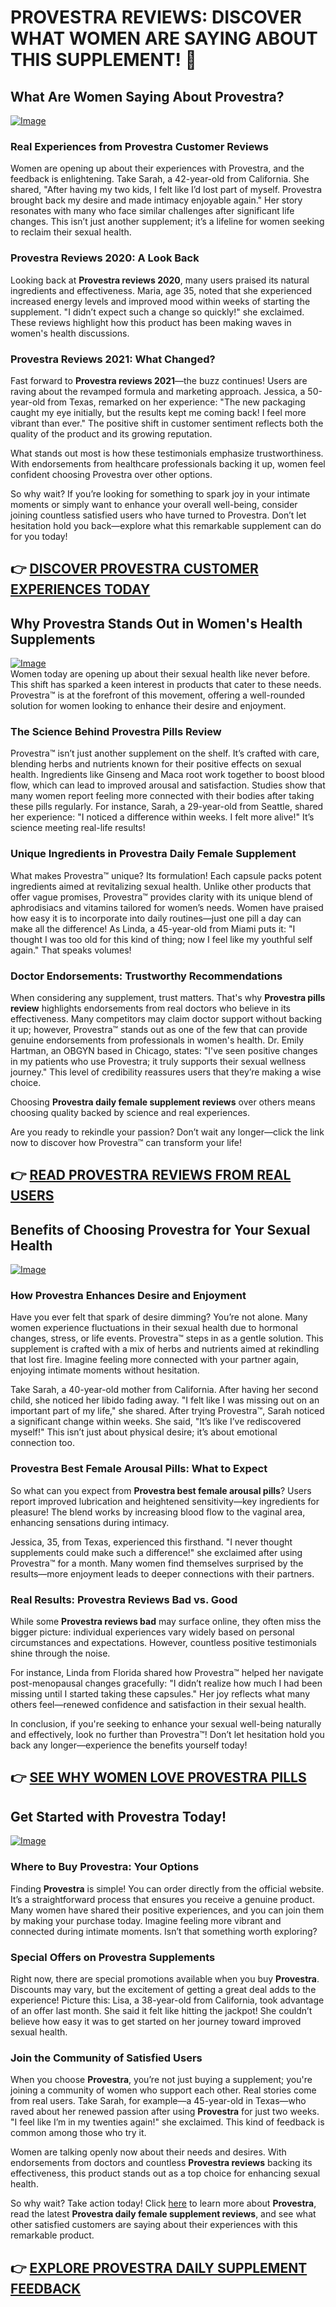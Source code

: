 # PROVESTRA REVIEWS: DISCOVER WHAT WOMEN ARE SAYING ABOUT THIS SUPPLEMENT! 🌺

## What Are Women Saying About Provestra?

[![Image](https://www2.sellhealth.com/42/provestra_b_3_3.jpg)](https://gchaffi.com/5H6FO06N)

### Real Experiences from Provestra Customer Reviews  
Women are opening up about their experiences with Provestra, and the feedback is enlightening. Take Sarah, a 42-year-old from California. She shared, "After having my two kids, I felt like I’d lost part of myself. Provestra brought back my desire and made intimacy enjoyable again." Her story resonates with many who face similar challenges after significant life changes. This isn’t just another supplement; it’s a lifeline for women seeking to reclaim their sexual health.

### Provestra Reviews 2020: A Look Back  
Looking back at **Provestra reviews 2020**, many users praised its natural ingredients and effectiveness. Maria, age 35, noted that she experienced increased energy levels and improved mood within weeks of starting the supplement. "I didn’t expect such a change so quickly!" she exclaimed. These reviews highlight how this product has been making waves in women's health discussions.

### Provestra Reviews 2021: What Changed?  
Fast forward to **Provestra reviews 2021**—the buzz continues! Users are raving about the revamped formula and marketing approach. Jessica, a 50-year-old from Texas, remarked on her experience: "The new packaging caught my eye initially, but the results kept me coming back! I feel more vibrant than ever." The positive shift in customer sentiment reflects both the quality of the product and its growing reputation.

What stands out most is how these testimonials emphasize trustworthiness. With endorsements from healthcare professionals backing it up, women feel confident choosing Provestra over other options.

So why wait? If you’re looking for something to spark joy in your intimate moments or simply want to enhance your overall well-being, consider joining countless satisfied users who have turned to Provestra. Don’t let hesitation hold you back—explore what this remarkable supplement can do for you today!



## 👉 [DISCOVER PROVESTRA CUSTOMER EXPERIENCES TODAY](https://gchaffi.com/5H6FO06N)

## Why Provestra Stands Out in Women's Health Supplements  
[![Image](https://www2.sellhealth.com/42/provestra_b_23_3.jpg)](https://gchaffi.com/5H6FO06N)  
Women today are opening up about their sexual health like never before. This shift has sparked a keen interest in products that cater to these needs. Provestra™ is at the forefront of this movement, offering a well-rounded solution for women looking to enhance their desire and enjoyment.  
### The Science Behind Provestra Pills Review  
Provestra™ isn’t just another supplement on the shelf. It’s crafted with care, blending herbs and nutrients known for their positive effects on sexual health. Ingredients like Ginseng and Maca root work together to boost blood flow, which can lead to improved arousal and satisfaction. Studies show that many women report feeling more connected with their bodies after taking these pills regularly. For instance, Sarah, a 29-year-old from Seattle, shared her experience: "I noticed a difference within weeks. I felt more alive!" It’s science meeting real-life results!  
### Unique Ingredients in Provestra Daily Female Supplement  
What makes Provestra™ unique? Its formulation! Each capsule packs potent ingredients aimed at revitalizing sexual health. Unlike other products that offer vague promises, Provestra™ provides clarity with its unique blend of aphrodisiacs and vitamins tailored for women’s needs. Women have praised how easy it is to incorporate into daily routines—just one pill a day can make all the difference! As Linda, a 45-year-old from Miami puts it: "I thought I was too old for this kind of thing; now I feel like my youthful self again." That speaks volumes!  
### Doctor Endorsements: Trustworthy Recommendations  
When considering any supplement, trust matters. That's why **Provestra pills review** highlights endorsements from real doctors who believe in its effectiveness. Many competitors may claim doctor support without backing it up; however, Provestra™ stands out as one of the few that can provide genuine endorsements from professionals in women's health. Dr. Emily Hartman, an OBGYN based in Chicago, states: "I've seen positive changes in my patients who use Provestra; it truly supports their sexual wellness journey." This level of credibility reassures users that they’re making a wise choice.

Choosing **Provestra daily female supplement reviews** over others means choosing quality backed by science and real experiences.

Are you ready to rekindle your passion? Don’t wait any longer—click the link now to discover how Provestra™ can transform your life!



## 👉 [READ PROVESTRA REVIEWS FROM REAL USERS](https://gchaffi.com/5H6FO06N)

## Benefits of Choosing Provestra for Your Sexual Health

[![Image](https://www2.sellhealth.com/42/provestra_b_23_1.jpg)](https://gchaffi.com/5H6FO06N)

### How Provestra Enhances Desire and Enjoyment  
Have you ever felt that spark of desire dimming? You’re not alone. Many women experience fluctuations in their sexual health due to hormonal changes, stress, or life events. Provestra™ steps in as a gentle solution. This supplement is crafted with a mix of herbs and nutrients aimed at rekindling that lost fire. Imagine feeling more connected with your partner again, enjoying intimate moments without hesitation. 

Take Sarah, a 40-year-old mother from California. After having her second child, she noticed her libido fading away. "I felt like I was missing out on an important part of my life," she shared. After trying Provestra™, Sarah noticed a significant change within weeks. She said, "It’s like I’ve rediscovered myself!" This isn’t just about physical desire; it’s about emotional connection too.

### Provestra Best Female Arousal Pills: What to Expect  
So what can you expect from **Provestra best female arousal pills**? Users report improved lubrication and heightened sensitivity—key ingredients for pleasure! The blend works by increasing blood flow to the vaginal area, enhancing sensations during intimacy.

Jessica, 35, from Texas, experienced this firsthand. "I never thought supplements could make such a difference!" she exclaimed after using Provestra™ for a month. Many women find themselves surprised by the results—more enjoyment leads to deeper connections with their partners.

### Real Results: Provestra Reviews Bad vs. Good  
While some **Provestra reviews bad** may surface online, they often miss the bigger picture: individual experiences vary widely based on personal circumstances and expectations. However, countless positive testimonials shine through the noise.

For instance, Linda from Florida shared how Provestra™ helped her navigate post-menopausal changes gracefully: "I didn’t realize how much I had been missing until I started taking these capsules." Her joy reflects what many others feel—renewed confidence and satisfaction in their sexual health.

In conclusion, if you're seeking to enhance your sexual well-being naturally and effectively, look no further than Provestra™! Don’t let hesitation hold you back any longer—experience the benefits yourself today!



## 👉 [SEE WHY WOMEN LOVE PROVESTRA PILLS](https://gchaffi.com/5H6FO06N)

## Get Started with Provestra Today!

[![Image](https://www2.sellhealth.com/42/provestra_a_21_1.jpg)](https://gchaffi.com/5H6FO06N)

### Where to Buy Provestra: Your Options
Finding **Provestra** is simple! You can order directly from the official website. It’s a straightforward process that ensures you receive a genuine product. Many women have shared their positive experiences, and you can join them by making your purchase today. Imagine feeling more vibrant and connected during intimate moments. Isn’t that something worth exploring? 

### Special Offers on Provestra Supplements
Right now, there are special promotions available when you buy **Provestra**. Discounts may vary, but the excitement of getting a great deal adds to the experience! Picture this: Lisa, a 38-year-old from California, took advantage of an offer last month. She said it felt like hitting the jackpot! She couldn’t believe how easy it was to get started on her journey toward improved sexual health.

### Join the Community of Satisfied Users  
When you choose **Provestra**, you’re not just buying a supplement; you're joining a community of women who support each other. Real stories come from real users. Take Sarah, for example—a 45-year-old in Texas—who raved about her renewed passion after using **Provestra** for just two weeks. "I feel like I’m in my twenties again!" she exclaimed. This kind of feedback is common among those who try it.

Women are talking openly now about their needs and desires. With endorsements from doctors and countless **Provestra reviews** backing its effectiveness, this product stands out as a top choice for enhancing sexual health.

So why wait? Take action today! Click [here](https://gchaffi.com/5H6FO06N) to learn more about **Provestra**, read the latest **Provestra daily female supplement reviews**, and see what other satisfied customers are saying about their experiences with this remarkable product.



## 👉 [EXPLORE PROVESTRA DAILY SUPPLEMENT FEEDBACK](https://gchaffi.com/5H6FO06N)